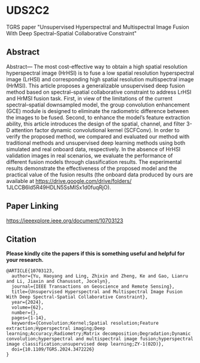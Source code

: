 # UDS2C2
TGRS paper "Unsupervised Hyperspectral and Multispectral Image Fusion With Deep Spectral–Spatial Collaborative Constraint"

Abstract
---------------------
Abstract— The most cost-effective way to obtain a high spatial resolution hyperspectral image (HrHSI) is to fuse a low spatial resolution hyperspectral image (LrHSI) and corresponding high spatial resolution multispectral image (HrMSI). This article proposes a generalizable unsupervised deep fusion method based on spectral–spatial collaborative constraint to address LrHSI and HrMSI fusion task. First, in view of the limitations of the current spectral–spatial downsampled model, the group convolution enhancement (GCE) module is designed to eliminate the radiometric difference between the images to be fused. Second, to enhance the model’s feature extraction ability, this article introduces the design of the spatial, channel, and filter 3-D attention factor dynamic convolutional kernel (SCFConv). In order to verify the proposed method, we compared and evaluated our method with traditional methods and unsupervised deep learning methods using both simulated and real onboard data, respectively. In the absence of HrHSI validation images in real scenarios, we evaluate the performance of different fusion models through classification results. The experimental results demonstrate the effectiveness of the proposed model and the practical value of the fusion results (the onboard data produced by ours are available at https://drive.google.com/drive/folders/ 1JLCCB6ld5R49HDLN5SsMISx1d0fuqRjO).

Paper Linking
---------------------
https://ieeexplore.ieee.org/document/10703123

Citation
---------------------

**Please kindly cite the papers if this is something useful and helpful for your research.**

    @ARTICLE{10703123,
      author={Yu, Haoyang and Ling, Zhixin and Zheng, Ke and Gao, Lianru and Li, Jiaxin and Chanussot, Jocelyn},
      journal={IEEE Transactions on Geoscience and Remote Sensing}, 
      title={Unsupervised Hyperspectral and Multispectral Image Fusion With Deep Spectral-Spatial Collaborative Constraint}, 
      year={2024},
      volume={62},
      number={},
      pages={1-14},
      keywords={Convolution;Kernel;Spatial resolution;Feature extraction;Hyperspectral imaging;Deep learning;Accuracy;Radiometry;Matrix decomposition;Degradation;Dynamic convolution;hyperspectral and multispectral image fusion;hyperspectral image classification;unsupervised deep learning;ZY-1(02D)},
      doi={10.1109/TGRS.2024.3472226}
    }

